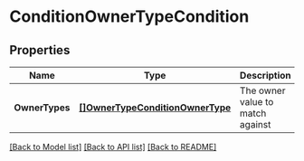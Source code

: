 # ConditionOwnerTypeCondition

## Properties

Name | Type | Description | Notes
------------ | ------------- | ------------- | -------------
**OwnerTypes** | [**[]OwnerTypeConditionOwnerType**](OwnerTypeConditionOwnerType.md) | The owner value to match against | [optional] 

[[Back to Model list]](../README.md#documentation-for-models) [[Back to API list]](../README.md#documentation-for-api-endpoints) [[Back to README]](../README.md)


